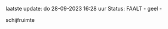 laatste update: 
do 28-09-2023 16:28   uur 
Status: FAALT - geel - 
<div class="service Y">schijfruimte</div>